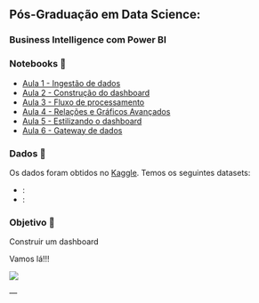 ## Pós-Graduação em Data Science:

### Business Intelligence com Power BI

### Notebooks 📓

- [Aula 1 - Ingestão de dados]()
- [Aula 2 - Construção do dashboard]()
- [Aula 3 - Fluxo de processamento]()
- [Aula 4 - Relações e Gráficos Avançados]()
- [Aula 5 - Estilizando o dashboard]()
- [Aula 6 - Gateway de dados]()

### Dados 🎲

Os dados foram obtidos no [Kaggle](). Temos os seguintes datasets:

- [](): 
- [](): 

### Objetivo 🎯

Construir um dashboard 

Vamos lá!!!
<p align="left"><img src='[https://media.giphy.com/media/fNvXkjC50ywBW/giphy.gif](https://media.giphy.com/media/fNvXkjC50ywBW/giphy.gif)'</p>

—
